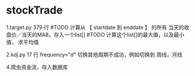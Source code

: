 # stockTrade
1.target.py  379 行
#TODO 计算从 【 startdate 到 enddate 】 的所有 当天的收盘价／当天的MA8，存入一个list[]
#TODO 计算这个list[]的最大值，以及最小值， 求平均值

2.kdj.py 17 行
frequency="d" 切换其他周期不成功，例如切换到 周线，🈷️线


4.爬虫资金流，存入数据库

